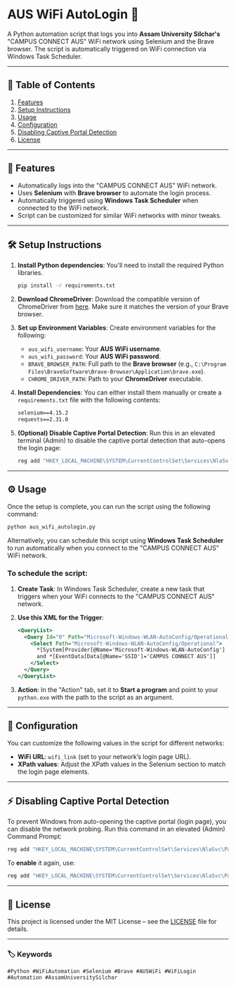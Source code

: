 
# AUS WiFi AutoLogin 🚀

A Python automation script that logs you into **Assam University Silchar's** "CAMPUS CONNECT AUS" WiFi network using Selenium and the Brave browser. The script is automatically triggered on WiFi connection via Windows Task Scheduler.

---

## 📖 **Table of Contents**
1. [Features](#features)
2. [Setup Instructions](#setup-instructions)
3. [Usage](#usage)
4. [Configuration](#configuration)
5. [Disabling Captive Portal Detection](#disabling-captive-portal-detection)
6. [License](#license)

---

## 🚀 **Features**
- Automatically logs into the "CAMPUS CONNECT AUS" WiFi network.
- Uses **Selenium** with **Brave browser** to automate the login process.
- Automatically triggered using **Windows Task Scheduler** when connected to the WiFi network.
- Script can be customized for similar WiFi networks with minor tweaks.

---

## 🛠️ **Setup Instructions**

1. **Install Python dependencies**:
   You'll need to install the required Python libraries.
   ```bash
   pip install -r requirements.txt
   ```

2. **Download ChromeDriver**:
   Download the compatible version of ChromeDriver from [here](https://googlechromelabs.github.io/chrome-for-testing/). Make sure it matches the version of your Brave browser.

3. **Set up Environment Variables**:
   Create environment variables for the following:
   - `aus_wifi_username`: Your **AUS WiFi username**.
   - `aus_wifi_password`: Your **AUS WiFi password**.
   - `BRAVE_BROWSER_PATH`: Full path to the **Brave browser** (e.g., `C:\Program Files\BraveSoftware\Brave-Browser\Application\brave.exe`).
   - `CHROME_DRIVER_PATH`: Path to your **ChromeDriver** executable.

4. **Install Dependencies**:
   You can either install them manually or create a `requirements.txt` file with the following contents:
   ```txt
   selenium==4.15.2
   requests==2.31.0
   ```

5. **(Optional) Disable Captive Portal Detection**:
   Run this in an elevated terminal (Admin) to disable the captive portal detection that auto-opens the login page:
   ```bash
   reg add "HKEY_LOCAL_MACHINE\SYSTEM\CurrentControlSet\Services\NlaSvc\Parameters\Internet" /v EnableActiveProbing /t REG_DWORD /d 0 /f
   ```

---

## ⚙️ **Usage**

Once the setup is complete, you can run the script using the following command:

```bash
python aus_wifi_autologin.py
```

Alternatively, you can schedule this script using **Windows Task Scheduler** to run automatically when you connect to the "CAMPUS CONNECT AUS" WiFi network. 

### To schedule the script:

1. **Create Task**:
   In Windows Task Scheduler, create a new task that triggers when your WiFi connects to the "CAMPUS CONNECT AUS" network.

2. **Use this XML for the Trigger**:
   ```xml
   <QueryList>
     <Query Id="0" Path="Microsoft-Windows-WLAN-AutoConfig/Operational">
       <Select Path="Microsoft-Windows-WLAN-AutoConfig/Operational">
         *[System[Provider[@Name='Microsoft-Windows-WLAN-AutoConfig'] and (EventID=8001)]]
         and *[EventData[Data[@Name='SSID']='CAMPUS CONNECT AUS']]
       </Select>
     </Query>
   </QueryList>
   ```

3. **Action**: In the "Action" tab, set it to **Start a program** and point to your `python.exe` with the path to the script as an argument.

---

## 🔧 **Configuration**

You can customize the following values in the script for different networks:

- **WiFi URL**: `wifi_link` (set to your network’s login page URL).
- **XPath values**: Adjust the XPath values in the Selenium section to match the login page elements.

---

## ⚡ **Disabling Captive Portal Detection**

To prevent Windows from auto-opening the captive portal (login page), you can disable the network probing. Run this command in an elevated (Admin) Command Prompt:

```bash
reg add "HKEY_LOCAL_MACHINE\SYSTEM\CurrentControlSet\Services\NlaSvc\Parameters\Internet" /v EnableActiveProbing /t REG_DWORD /d 0 /f
```

To **enable** it again, use:

```bash
reg add "HKEY_LOCAL_MACHINE\SYSTEM\CurrentControlSet\Services\NlaSvc\Parameters\Internet" /v EnableActiveProbing /t REG_DWORD /d 1 /f
```

---

## 📝 **License**

This project is licensed under the MIT License – see the [LICENSE](LICENSE) file for details.

---

### 🏷️ **Keywords**

`#Python #WiFiAutomation #Selenium #Brave #AUSWiFi #WiFiLogin #Automation #AssamUniversitySilchar`
